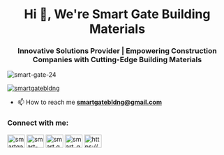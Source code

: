 <h1 align="center">Hi 👋, We're Smart Gate Building Materials</h1>
<h3 align="center">Innovative Solutions Provider | Empowering Construction Companies with Cutting-Edge Building Materials</h3>

<p align="left"> <img src="https://komarev.com/ghpvc/?username=smart-gate-24&label=Profile%20views&color=0e75b6&style=flat" alt="smart-gate-24" /> </p>

<p align="left"> <a href="https://twitter.com/smartgatebldng" target="blank"><img src="https://img.shields.io/twitter/follow/smartgatebldng?logo=twitter&style=for-the-badge" alt="smartgatebldng" /></a> </p>

- 📫 How to reach me **smartgatebldng@gmail.com**

<h3 align="left">Connect with me:</h3>
<p align="left">
<a href="https://twitter.com/smartgatebldng" target="blank"><img align="center" src="https://raw.githubusercontent.com/rahuldkjain/github-profile-readme-generator/master/src/images/icons/Social/twitter.svg" alt="smartgatebldng" height="30" width="40" /></a>
<a href="https://linkedin.com/in/smart-gate-building-materials-tr-llc-sp" target="blank"><img align="center" src="https://raw.githubusercontent.com/rahuldkjain/github-profile-readme-generator/master/src/images/icons/Social/linked-in-alt.svg" alt="smart-gate-building-materials-tr-llc-sp" height="30" width="40" /></a>
<a href="https://fb.com/smart.gate.bldng.materials" target="blank"><img align="center" src="https://raw.githubusercontent.com/rahuldkjain/github-profile-readme-generator/master/src/images/icons/Social/facebook.svg" alt="smart.gate.bldng.materials" height="30" width="40" /></a>
<a href="https://instagram.com/smart_gate_bldng_materials" target="blank"><img align="center" src="https://raw.githubusercontent.com/rahuldkjain/github-profile-readme-generator/master/src/images/icons/Social/instagram.svg" alt="smart_gate_bldng_materials" height="30" width="40" /></a>
<a href="/https://www.youtube.com/channel/ucij2kcjmvo5lg-fnie5jd9q" target="blank"><img align="center" src="https://raw.githubusercontent.com/rahuldkjain/github-profile-readme-generator/master/src/images/icons/Social/youtube.svg" alt="https://www.youtube.com/channel/ucij2kcjmvo5lg-fnie5jd9q" height="30" width="40" /></a>
</p>
